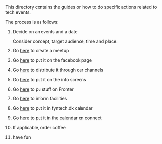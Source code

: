 This directory contains the guides on how to do specific actions related to tech events.

The process is as follows:

1) Decide on an events and a date

    Consider concept, target audience, time and place.

2) Go [here](how_to_create_a_meetup.md) to create a meetup

3) Go <a href="how_to_put_events_on_tech_events_facebook_page.md">here</a> to put it on the facebook page

4) Go <a href="how_to_e_commerce.md">here</a> to distribute it through our channels

5) Go <a href="howto_get_events_on_info_screens.md">here</a> to put it on the info screens

6) Go [here](how_to_out_stuff_on_fronter.md) to pu stuff on Fronter

7) Go [here](how_to_inform_facility.md) to inform facilities

7) Go [here](how_to_put_the_event_on_fyntech_dk.md) to put it in fyntech.dk calendar

8) Go [here](how_to_put_event_on_connect.md) to put it in the calendar on connect

7) If applicable, order coffee

6) have fun
